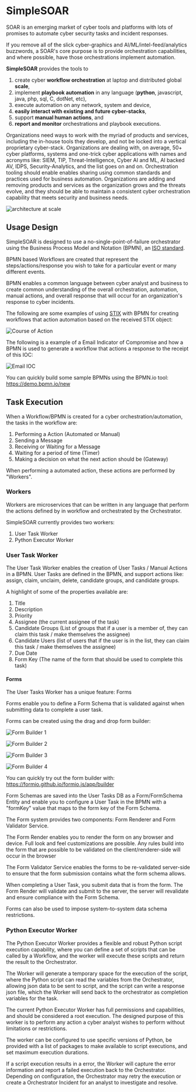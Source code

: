 # SimpleSOAR

SOAR is an emerging market of cyber tools and platforms with lots of promises to automate cyber security tasks and incident responses.

If you remove all of the slick cyber-graphics and AI/ML/intel-feed/analytics buzzwords, a SOAR's core purpose is to provide orchestration capabilities, and where possible, have those orchestrations implement automation.

<strong>SimpleSOAR</strong> provides the tools to 

1. create cyber <strong>workflow orchestration</strong> at laptop and distributed global <strong>scale</strong>, 
1. implement <strong>playbook automation</strong> in any language (<strong>python</strong>, javascript, java, php, sql, C, dotNet, etc), 
1. execute automation on any network, system and device, 
1. <strong>easily interact with existing and future cyber-stacks</strong>, 
1. support <strong>manual human actions</strong>, and 
1. <strong>report and monitor</strong> orchestrations and playbook executions.

Organizations need ways to work with the myriad of products and services, including the in-house tools they develop, and not be locked into a vertical proprietary cyber-stack.  Organizations are dealing with, on average, 50+ cyber platforms, systems and one-trick cyber applications with names and acronyms like: SIEM, TIP, Threat-Intelligence, Cyber AI and ML, AI backed AV, IDPS, Security-Analytics, and the list goes on and on.  Orchestration tooling should enable enables sharing using common standards and practices used for business automation.  Organizations are adding and removing products and services as the organization grows and the threats evolve, and they should be able to maintain a consistent cyber orchestration capability that meets security and business needs.

![architecture at scale](./docs/images/SimpleSOAR-Arch-scale.png)

## Usage Design

SimpleSOAR is designed to use a no-single-point-of-failure orchestrator using the Business Process Model and Notation (BPMN), an [ISO standard](https://www.iso.org/standard/62652.html).

BPMN based Workflows are created that represent the steps/actions/response you wish to take for a particular event or many different events.

BPMN enables a common language between cyber analyst and business to create common understanding of the overall orchestration, automation, manual actions, and overall response that will occur for an organization's response to cyber incidents.

The following are some examples of using [STIX](https://oasis-open.github.io/cti-documentation/) with BPMN for creating workflows that action automation based on the received STIX object:

![Course of Action](./docs/images/course_of_action_1.png)


The following is a example of a Email Indicator of Compromise and how a BPMN is used to generate a workflow that actions a response to the receipt of this IOC:

![Email IOC](./docs/images/Receive-Email-IOC.png)


You can quickly build some sample BPMNs using the BPMN.io tool: https://demo.bpmn.io/new

## Task Execution

When a Workflow/BPMN is created for a cyber orchestration/automation, the tasks in the workflow are:

1. Performing a Action (Automated or Manual)
1. Sending a Message
1. Receiving or Waiting for a Message
1. Waiting for a period of time (Timer)
1. Making a decision on what the next action should be (Gateway)

When performing a automated action, these actions are performed by "Workers".

### Workers

Workers are microservices that can be written in any language that perform the actions defined by in workflow and orchestrated by the Orchestrator.

SimpleSOAR currently provides two workers:

1. User Task Worker
1. Python Executor Worker

### User Task Worker

The User Task Worker enables the creation of User Tasks / Manual Actions in a BPMN.  User Tasks are defined in the BPMN, and support actions like: assign, claim, unclaim, delete, candidate groups, and candidate groups.

A highlight of some of the properties available are:

1. Title
1. Description
1. Priority
1. Assignee (the current assignee of the task)
1. Candidate Groups (List of groups that if a user is a member of, they can claim this task / make themselves the assignee)
1. Candidate Users (list of users that if the user is in the list, they can claim this task / make themselves the assignee)
1. Due Date
1. Form Key (The name of the form that should be used to complete this task)

#### Forms

The User Tasks Worker has a unique feature: Forms

Forms enable you to define a Form Schema that is validated against when submitting data to complete a user task.

Forms can be created using the drag and drop form builder:

![Form Builder 1](./docs/images/FormBuilder1-build.png)

![Form Builder 2](./docs/images/FormBuilder2-build.png)

![Form Builder 3](./docs/images/FormBuilder3-build.png)

![Form Builder 4](./docs/images/FormBuilder4-build.png)


You can quickly try out the form builder with: https://formio.github.io/formio.js/app/builder

Form Schemas are saved into the User Tasks DB as a Form/FormSchema Entity and enable you to configure a User Task in the BPMN with a "formKey" value that maps to the form key of the Form Schema.

The Form system provides two components: Form Renderer and Form Validator Service.

The Form Render enables you to render the form on any browser and device.  Full look and feel customizations are possible.  Any rules build into the form that are possible to be validated on the client/renderer-side will occur in the browser

The Form Validator Service enables the forms to be re-validated server-side to ensure that the form submission contains what the form schema allows.

When completing a User Task, you submit data that is from the form.  The Form Render will validate and submit to the server, the server will revalidate and ensure compliance with the Form Schema.

Forms can also be used to impose system-to-system data schema restrictions.


### Python Executor Worker

The Python Executor Worker provides a flexible and robust Python script execution capability, where you can define a set of scripts that can be called by a Workflow, and the worker will execute these scripts and return the result to the Orchestrator.

The Worker will generate a temporary space for the execution of the script, where the Python script can read the variables from the Orchestrator, allowing json data to be sent to script, and the script can write a response json file, which the Worker will send back to the orchestrator as completion variables for the task.

The current Python Executor Worker has full permissions and capabilities, and should be considered a root execution.  The designed purpose of this worker is to perform any action a cyber analyst wishes to perform without limitations or restrictions.

The worker can be configured to use specific versions of Python, be provided with a list of packages to make available to script executions, and set maximum execution durations.

If a script execution results in a error, the Worker will capture the error information and report a failed execution back to the Orchestrator.  Depending on configuration, the Orchestrator may retry the execution or create a Orchestrator Incident for an analyst to investigate and resolve.

